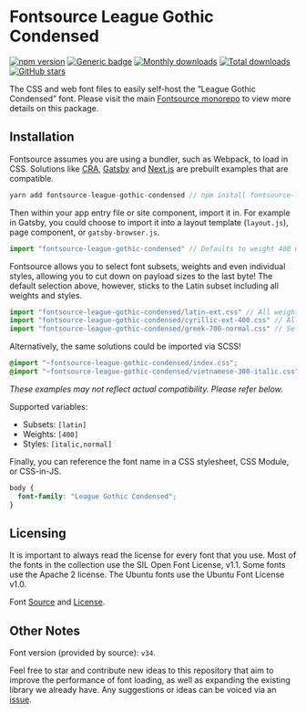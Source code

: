 # Fontsource League Gothic Condensed
[![npm version](https://badge.fury.io/js/fontsource-league-gothic-condensed.svg)](https://www.npmjs.com/package/fontsource-league-gothic-condensed) [![Generic badge](https://img.shields.io/badge/fontsource-passing-brightgreen)](https://github.com/fontsource/fontsource) [![Monthly downloads](https://badgen.net/npm/dm/fontsource-league-gothic-condensed)](https://github.com/fontsource/fontsource) [![Total downloads](https://badgen.net/npm/dt/fontsource-league-gothic-condensed)](https://github.com/fontsource/fontsource) [![GitHub stars](https://img.shields.io/github/stars/fontsource/fontsource.svg?style=social&label=Star)](https://github.com/fontsource/fontsource/stargazers)

The CSS and web font files to easily self-host the “League Gothic Condensed” font. Please visit the main [Fontsource monorepo](https://github.com/fontsource/fontsource) to view more details on this package.

## Installation

Fontsource assumes you are using a bundler, such as Webpack, to load in CSS. Solutions like [CRA](https://create-react-app.dev/), [Gatsby](https://www.gatsbyjs.org/) and [Next.js](https://nextjs.org/) are prebuilt examples that are compatible.

```javascript
yarn add fontsource-league-gothic-condensed // npm install fontsource-league-gothic-condensed
```

Then within your app entry file or site component, import it in. For example in Gatsby, you could choose to import it into a layout template (`layout.js`), page component, or `gatsby-browser.js`.

```javascript
import "fontsource-league-gothic-condensed" // Defaults to weight 400 with all styles included.
```

Fontsource allows you to select font subsets, weights and even individual styles, allowing you to cut down on payload sizes to the last byte! The default selection above, however, sticks to the Latin subset including all weights and styles.

```javascript
import "fontsource-league-gothic-condensed/latin-ext.css" // All weights and styles included.
import "fontsource-league-gothic-condensed/cyrillic-ext-400.css" // All styles included.
import "fontsource-league-gothic-condensed/greek-700-normal.css" // Select either normal or italic.
```

Alternatively, the same solutions could be imported via SCSS!

```scss
@import "~fontsource-league-gothic-condensed/index.css";
@import "~fontsource-league-gothic-condensed/vietnamese-300-italic.css";
```

_These examples may not reflect actual compatibility. Please refer below._

Supported variables:
- Subsets: `[latin]`
- Weights: `[400]`
- Styles: `[italic,normal]`

Finally, you can reference the font name in a CSS stylesheet, CSS Module, or CSS-in-JS.

```css
body {
  font-family: "League Gothic Condensed";
}
```

## Licensing 

It is important to always read the license for every font that you use.
Most of the fonts in the collection use the SIL Open Font License, v1.1. Some fonts use the Apache 2 license. The Ubuntu fonts use the Ubuntu Font License v1.0.

Font [Source](https://github.com/theleagueof/league-gothic) and [License](https://github.com/theleagueof/league-gothic/blob/master/Open%20Font%20License.markdown).

## Other Notes

Font version (provided by source): `v34`.

Feel free to star and contribute new ideas to this repository that aim to improve the performance of font loading, as well as expanding the existing library we already have. Any suggestions or ideas can be voiced via an [issue](https://github.com/fontsource/fontsource/issues).

